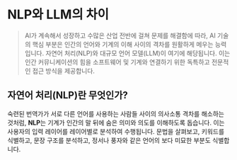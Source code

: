 # NLP와 LLM의 차이
> AI가 계속해서 성장하고 수많은 산업 전반에 걸쳐 문제를 해결함에 따라, AI 기술의 핵심 부분은 인간의 언어와 기계의 이해 사이의 격차를 원활하게 메우는 능력입니다. 자연어 처리(NLP)와 대규모 언어 모델(LLM)이 여기에 해당됩니다. 이는 인간 커뮤니케이션의 힘을 소프트웨어 및 기계와 연결하기 위한 독특하고 전문적인 접근 방식을 제공합니다.

## 자연어 처리(NLP)란 무엇인가?
숙련된 번역가가 서로 다른 언어를 사용하는 사람들 사이의 의사소통 격차를 해소하는 것처럼, **NLP**는 기계가 인간의 말 뒤에 숨은 의미와 의도를 이해하도록 돕습니다. 이는 사용자의 입력 레이어를 레이어별로 분석하여 수행됩니다. 문법을 살펴보고, 키워드를 식별하고, 문장 구조를 분석하고, 정서나 풍자와 같은 언어의 보다 미묘한 부분도 식별합니다.
